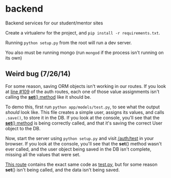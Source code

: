 backend
=======

Backend services for our student/mentor sites

Create a virtualenv for the project, and `pip install -r requirements.txt`.

Running `python setup.py` from the root will run a dev server.

You also must be running mongo (run `mongod` if the process isn't running on its own)


Weird bug (7/26/14)
-------------------

For some reason, saving ORM objects isn't working in our routes. If you look at [line #109](https://github.com/gopilot/backend/blob/bee4d092d01f282a8921e8aacf90a566f32328f6/app/auth/__init__.py#L109) of the auth routes, each one of those value assignments isn't calling the [__set__() method](https://github.com/gopilot/backend/blob/bee4d092d01f282a8921e8aacf90a566f32328f6/app/models/humongolus/__init__.py#L270) like it should be.

To demo this, first run `python app/models/test.py`, to see what the output _should_ look like. This file creates a simple user, assigns its values, and calls `.save()`, to store it in the DB. If you look at the console, you'll see that the [__set__() method](https://github.com/gopilot/backend/blob/bee4d092d01f282a8921e8aacf90a566f32328f6/app/models/humongolus/__init__.py#L270) is being correctly called, and that it's saving the correct User object to the DB.

Now, start the server using `python setup.py` and visit [/auth/test](http://localhost:5000/auth/test) in your browser. If you look at the console, you'll see that the __set__() method wasn't ever called, and the user object being saved in the DB isn't complete, missing all the values that were set.

[This route](https://github.com/gopilot/backend/blob/bee4d092d01f282a8921e8aacf90a566f32328f6/app/auth/__init__.py#L106) contains the exact same code as [test.py](https://github.com/gopilot/backend/blob/bee4d092d01f282a8921e8aacf90a566f32328f6/app/models/test.py), but for some reason __set__() isn't being called, and the data isn't being saved. 
